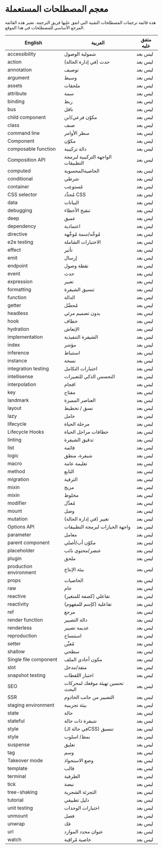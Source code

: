# معجم المصطلحات المستعملة

هذه قائمة ترجمات المصطلحات التقنية التي اتفق عليها فريق الترجمة. تعتبر هذه القائمة المرجع الأساسي للمصطلحات في هذا الموقع.

| English                | العربية                            | متفق عليه |
| ---------------------- | ---------------------------------- | --------- |
| accessibility          | شمولية الوصول                      | ليس بعد   |
| action                 | حدث (في إدارة الحالة)              | ليس بعد   |
| annotation             | توصيف                              | ليس بعد   |
| argument               | وسيط                               | ليس بعد   |
| assets                 | ملحقات                             | ليس بعد   |
| attribute              | سمة                                | ليس بعد   |
| binding                | ربط                                | ليس بعد   |
| bus                    | ناقل                               | ليس بعد   |
| child component        | مكوّن فرعي/ابن                     | ليس بعد   |
| class                  | صنف                                | ليس بعد   |
| command line           | سطر الأوامر                        | ليس بعد   |
| Component              | مكوّن                              | ليس بعد   |
| composable function    | دالة تركيبية                       | ليس بعد   |
| Composition API        | الواجهة التركيبية لبرمجة التطبيقات | ليس بعد   |
| computed               | الخاصيةالمحسوبة                    | ليس بعد   |
| conditional            | شرطي                               | ليس بعد   |
| container              | مُستوعِب                           | ليس بعد   |
| CSS selector           | مُحدِّد CSS                        | ليس بعد   |
| data                   | البيانات                           | ليس بعد   |
| debugging              | تنقيح الأخطاء                      | ليس بعد   |
| deep                   | عميق                               | ليس بعد   |
| dependency             | اعتمادية                           | ليس بعد   |
| directive              | مُوجِّه/سمة مُوجِّهة               | ليس بعد   |
| e2e testing            | الاختبارات الشاملة                 | ليس بعد   |
| effect                 | تأثير                              | ليس بعد   |
| emit                   | إرسال                              | ليس بعد   |
| endpoint               | نقطة وصول                       | ليس بعد   |
| event                  | حدث                                | ليس بعد   |
| expression             | تعبير                              | ليس بعد   |
| formatting             | تنسيق الشيفرة                      | ليس بعد   |
| function               | الدالة                             | ليس بعد   |
| getter                 | مُحصِّل                            | ليس بعد   |
| headless               | بدون تصميم مرئي                    | ليس بعد   |
| hook                   | خطاف                               | ليس بعد   |
| hydration              | الإنعاش                            | ليس بعد   |
| implementation         | الشيفرة التنفيذية                  | ليس بعد   |
| index                  | مؤشر                               | ليس بعد   |
| inference              | استنباط                            | ليس بعد   |
| instance               | نسخة                               | ليس بعد   |
| integration testing    | اختبارات التكامل                   | ليس بعد   |
| intellisense           | التحسس الذكي للتعبيرات             | ليس بعد   |
| interpolation          | اقحام                              | ليس بعد   |
| key                    | مفتاح                              | ليس بعد   |
| landmark               | العناصر المميزة                    | ليس بعد   |
| layout                 | نسق / تخطيط                        | ليس بعد   |
| lazy                   | خامل                               | ليس بعد   |
| lifecycle              | مرحلة الحياة                       | ليس بعد   |
| Lifecycle Hooks        | خطافات مراحل الحياة                | ليس بعد   |
| linting                | تدقيق الشيفرة                      | ليس بعد   |
| list                   | قائمة                              | ليس بعد   |
| logic                  | شيفرة، منطق                        | ليس بعد   |
| macro                  | تعليمة عامة                        | ليس بعد   |
| method                 | التابع                             | ليس بعد   |
| migration              | الترقية                            | ليس بعد   |
| mixin                  | مزيج                               | ليس بعد   |
| mixin                  | مخلوط                              | ليس بعد   |
| modifier               | مُعدِّل                            | ليس بعد   |
| mount                  | وصل                                | ليس بعد   |
| mutation               | تغيير (في إدارة الحالة)            | ليس بعد   |
| Options API            | واجهة الخيارات لبرمجة التطبيقات    | ليس بعد   |
| parameter              | معامل                              | ليس بعد   |
| parent component       | مكوّن أب/أصلي                      | ليس بعد   |
| placeholder            | عنصر/محتوى نائب                    | ليس بعد   |
| plugin                 | ملحق                               | ليس بعد   |
| production environment | بيئة الإنتاج                       | ليس بعد   |
| props                  | الخاصيات                           | ليس بعد   |
| raw                    | خام                                | ليس بعد   |
| reactive               | (كصفة للمتغير) تفاعلي              | ليس بعد   |
| reactivity             | (كإسم للمفهوم) تفاعلية             | ليس بعد   |
| ref                    | مرجع                               | ليس بعد   |
| render function        | دالة التصيير                       | ليس بعد   |
| renderless             | عديمة تصيير                        | ليس بعد   |
| reproduction           | استنساخ                            | ليس بعد   |
| setter                 | مُعيِّن                            | ليس بعد   |
| shallow                | سطحي                               | ليس بعد   |
| Single file component  | مكون أحادي الملف                   | ليس بعد   |
| slot                   | منفذ/مدخل                          | ليس بعد   |
| snapshot testing       | اختبار اللقطات                     | ليس بعد   |
| SEO                    | تحسين تهيئة موقعك لمحركات البحث    | ليس بعد   |
| SSR                    | التصيير من جانب الخادوم            | ليس بعد   |
| staging environment    | بيئة تجريبية                       | ليس بعد   |
| state                  | حالة                               | ليس بعد   |
| stateful               | شيفرة ذات حالة                     | ليس بعد   |
| style                  | (في حالة الـCSS) تنسيق             | ليس بعد   |
| style                  | نمط/ اسلوب                         | ليس بعد   |
| suspense               | تعليق                              | ليس بعد   |
| tag                    | وسم                                | ليس بعد   |
| Takeover mode          | وضع الاستحواذ                      | ليس بعد   |
| template               | قالب                               | ليس بعد   |
| terminal               | الطرفية                            | ليس بعد   |
| tick                   | نبضة                               | ليس بعد   |
| tree-shaking           | التجزئة الشجرية                    | ليس بعد   |
| tutorial               | دليل تطبيقي                        | ليس بعد   |
| unit testing           | اختبارات الوحدات                   | ليس بعد   |
| unmount                | فصل                                | ليس بعد   |
| unwrap                 | فك                                 | ليس بعد   |
| url                    | عنوان محدد الموارد                 | ليس بعد   |
| watch                  | خاصية مُراقِبة                     | ليس بعد   |
